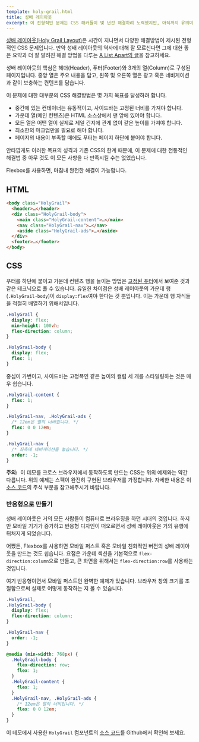 ```yaml
---
template: holy-grail.html
title: 성배 레이아웃
excerpt: 이 전형적인 문제는 CSS 해커들이 몇 년간 해결하려 노력했지만, 아직까지 유의미한 해결책은 나오지 않았습니다. Flexbox를 사용하면, 마침내 해결이 가능합니다.
---
```


[성배 레이아웃(Holy Grail Layout)](http://en.wikipedia.org/wiki/Holy_Grail_(web_design))은 시간이 지나면서 다양한 해결방법이 제시된 전형적인 CSS 문제입니다. 만약 성배 레이아웃의 역사에 대해 잘 모르신다면 그에 대한 좋은 요약과 더 잘 알려진 해결 방법을 다루는 [A List Apart의 글](http://alistapart.com/article/holygrail)을 참고하세요.

성배 레이아웃의 핵심은 헤더(Header), 푸터(Footer)와 3개의 열(Column)로 구성된 페이지입니다. 중앙 열은 주요 내용을 담고, 왼쪽 및 오른쪽 열은 광고 혹은 네비게이션과 같이 보충하는 컨텐츠를 담습니다.

이 문제에 대한 대부분의 CSS 해결방법은 몇 가지 목표를 달성하려 합니다.

- 중간에 있는 컨테이너는 유동적이고, 사이드바는 고정된 너비를 가져야 합니다.
- 가운데 열(메인 컨텐츠)은 HTML 소스상에서 맨 앞에 있어야 합니다.
- 모든 열은 어떤 열이 실제로 제일 긴지에 관계 없이 같은 높이를 가져야 합니다.
- 최소한의 마크업만을 필요로 해야 합니다.
- 페이지의 내용이 부족할 때에도 푸터는 페이지 하단에 붙어야 합니다.

안타깝게도 이러한 목표의 성격과 기존 CSS의 한계 때문에, 이 문제에 대한 전통적인 해결법 중 아무 것도 이 모든 사항을 다 만족시킬 수는 없었습니다.

Flexbox를 사용하면, 마침내 완전한 해결이 가능합니다.

## HTML

```html
<body class="HolyGrail">
  <header>…</header>
  <div class="HolyGrail-body">
    <main class="HolyGrail-content">…</main>
    <nav class="HolyGrail-nav">…</nav>
    <aside class="HolyGrail-ads">…</aside>
  </div>
  <footer>…</footer>
</body>
```

## CSS

푸터를 하단에 붙이고 가운데 컨텐츠 행을 늘이는 방법은 [고정된 푸터](../sticky-footer/)에서 보여준 것과 같은 테크닉으로 풀 수 있습니다. 유일한 차이점은 성배 레이아웃의 가운데 행(`.HolyGrail-body`)이 `display:flex`여야 한다는 것 뿐입니다. 이는 가운데 행 자식들을 적절히 배열하기 위해서입니다.

```css
.HolyGrail {
  display: flex;
  min-height: 100vh;
  flex-direction: column;
}

.HolyGrail-body {
  display: flex;
  flex: 1;
}
```

중심이 가변이고, 사이드바는 고정폭인 같은 높이의 컬럼 세 개를 스타일링하는 것은 매우 쉽습니다.

```css
.HolyGrail-content {
  flex: 1;
}

.HolyGrail-nav, .HolyGrail-ads {
  /* 12em은 열의 너비입니다. */
  flex: 0 0 12em;
}

.HolyGrail-nav {
  /* 좌측에 네비게이션을 놓습니다. */
  order: -1;
}
```

<aside class="Notice"><strong>주의:</strong>&nbsp; 이 데모를 크로스 브라우저에서 동작하도록 만드는 CSS는 위의 예제와는 약간 다릅니다. 위의 예제는 스펙이 완전히 구현된 브라우저를 가정합니다. 자세한 내용은 이 <a href="https://github.com/philipwalton/solved-by-flexbox/blob/master/assets/css/components/holy-grail.css">소스 코드</a>의 주석 부분을 참고해주시기 바랍니다.</aside>

### 반응형으로 만들기

성배 레이아웃은 거의 모든 사람들이 컴퓨터로 브라우징을 하던 시대의 것입니다. 하지만 모바일 기기가 증가하고 반응형 디자인이 떠오르면서 성배 레이아웃은 거의 유행에 뒤처지게 되었습니다.

어쨌든, Flexbox를 사용하면 모바일 퍼스트 혹은 모바일 친화적인 버전의 성배 레이아웃을 만드는 것도 쉽습니다. 요점은 가운데 섹션을 기본적으로 `flex-direction:column`으로 만들고, 큰 화면을 위해서는 `flex-direction:row`를 사용하는 것입니다.

여기 반응형이면서 모바일 퍼스트인 완벽한 예제가 있습니다. 브라우저 창의 크기를 조절함으로써 실제로 어떻게 동작하는 지 볼 수 있습니다.

```css
.HolyGrail,
.HolyGrail-body {
  display: flex;
  flex-direction: column;
}

.HolyGrail-nav {
  order: -1;
}

@media (min-width: 768px) {
  .HolyGrail-body {
    flex-direction: row;
    flex: 1;
  }
  .HolyGrail-content {
    flex: 1;
  }
  .HolyGrail-nav, .HolyGrail-ads {
    /* 12em은 열의 너비입니다. */
    flex: 0 0 12em;
  }
}
```

이 데모에서 사용한 `HolyGrail` 컴포넌트의 [소스 코드](https://github.com/philipwalton/solved-by-flexbox/blob/master/assets/css/components/grid.css)를 Github에서 확인해 보세요.
